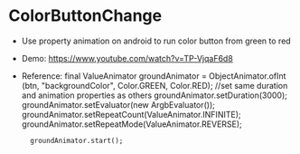 # ColorButtonChange 
- Use property animation on android to run color button from green to red
- Demo: https://www.youtube.com/watch?v=TP-VjqaF6d8
- Reference:
    final ValueAnimator groundAnimator = ObjectAnimator.ofInt
                (btn, "backgroundColor",
                        Color.GREEN, Color.RED);
        //set same duration and animation properties as others
        groundAnimator.setDuration(3000);
        groundAnimator.setEvaluator(new ArgbEvaluator());
        groundAnimator.setRepeatCount(ValueAnimator.INFINITE);
        groundAnimator.setRepeatMode(ValueAnimator.REVERSE);

        groundAnimator.start();

